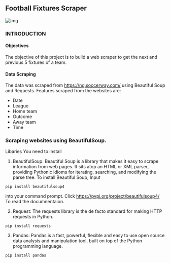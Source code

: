 ## Football Fixtures Scraper

![img](https://user-images.githubusercontent.com/96771321/214787995-4b11f8ff-b893-450d-a2ea-1d4c09c4c2ad.jpg)

### INTRODUCTION
#### Objectives
The objective of this project is to build a web scraper to get the next and previous 5 fixtures of a team.
#### Data Scraping
The data was scraped from https://ng.soccerway.com/ using Beautiful Soup and Requests. Features scraped from the websites are:

- Date
- League
- Home team
- Outcome
- Away team
- Time

### Scraping websites using BeautifulSoup.
Libaries You need to install
1. BeautifulSoup: Beautiful Soup is a library that makes it easy to scrape information from web pages. It sits atop an HTML or XML parser, providing Pythonic idioms for iterating, searching, and modifying the parse tree. 
To install Beautiful Soup, Input

`pip install beautifulsoup4`

into your command prompt. Click https://pypi.org/project/beautifulsoup4/ To read the documnentaion.

2. Request: The requests library is the de facto standard for making HTTP requests in Python.

 `pip install requests`

3. Pandas: Pandas is a fast, powerful, flexible and easy to use open source data analysis and manipulation tool, built on top of the Python programming language.

`pip install pandas`
